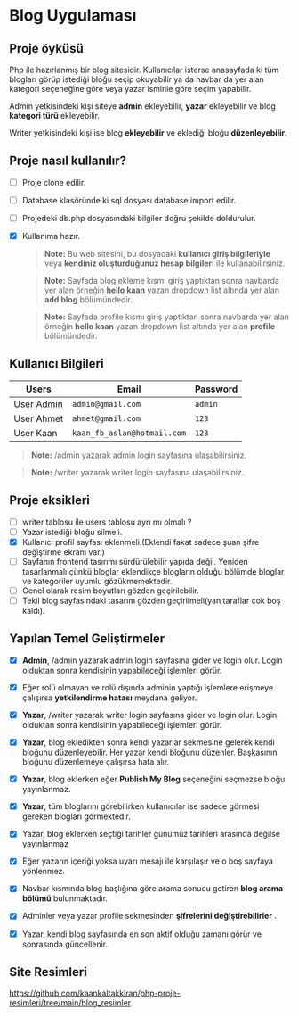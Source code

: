 # Blog Uygulaması
 ## Proje  öyküsü
 Php ile hazırlanmış bir blog sitesidir. Kullanıcılar isterse anasayfada ki tüm blogları görüp istediği bloğu seçip okuyabilir ya da navbar da yer alan kategori seçeneğine göre veya yazar isminie göre seçim yapabilir.

Admin yetkisindeki kişi siteye **admin** ekleyebilir, **yazar** ekleyebilir ve blog **kategori türü** ekleyebilir.

Writer yetkisindeki kişi ise blog **ekleyebilir** ve eklediği bloğu **düzenleyebilir**.

 ## Proje nasıl kullanılır?
- [ ] Proje clone edilir.
- [ ] Database klasöründe ki sql dosyası database import edilir.
- [ ] Projedeki db.php dosyasındaki bilgiler doğru şekilde doldurulur.
- [X] Kullanıma hazır.
      
   > **Note:**  Bu web sitesini, bu dosyadaki **kullanıcı giriş bilgileriyle**  veya **kendiniz oluşturduğunuz hesap bilgileri**  ile kullanabilirsiniz.
   
   > **Note:**  Sayfada blog ekleme kısmı  giriş yaptıktan sonra navbarda yer alan  örneğin **hello kaan**  yazan dropdown list altında yer alan **add blog** bölümündedir.

   > **Note:**  Sayfada profile  kısmı  giriş yaptıktan sonra navbarda yer alan  örneğin **hello kaan**  yazan dropdown list altında yer alan **profile** bölümündedir.

 ## Kullanıcı Bilgileri
 

| Users               |Email                          |Password                         |
|----------------|-------------------------------|-----------------------------|
|User Admin|         `admin@gmail.com`              |`admin`          |
|User Ahmet          |`ahmet@gmail.com`            |`123`           |
|User Kaan          |`kaan_fb_aslan@hotmail.com`  |`123`

 > **Note:** /admin yazarak admin login sayfasına ulaşabilirsiniz.

  > **Note:** /writer yazarak writer login sayfasına ulaşabilirsiniz.

 ## Proje eksikleri
-  [ ] writer tablosu ile users tablosu ayrı mı olmalı ?
-  [ ] Yazar istediği bloğu silmeli.
 - [X] Kullanıcı profil sayfası eklenmeli.(Eklendi fakat sadece şuan şifre değiştirme ekranı var.)
 - [ ] Sayfanın frontend tasırımı sürdürülebilir yapıda değil. Yeniden tasarlanmalı çünkü bloglar eklendikçe blogların olduğu bölümde bloglar ve kategoriler uyumlu gözükmemektedir.
 - [ ] Genel olarak resim boyutları gözden geçirilebilir.
 - [ ] Tekil blog sayfasındaki tasarım gözden geçirilmeli(yan taraflar çok boş kaldı).

 ## Yapılan Temel Geliştirmeler
 - [X] **Admin**, /admin yazarak admin login sayfasına gider ve login olur. Login olduktan sonra kendisinin yapabileceği işlemleri görür.
 - [X] Eğer rolü olmayan ve rolü dışında adminin yaptığı işlemlere erişmeye çalışırsa **yetkilendirme hatası**  meydana geliyor.
 - [X] **Yazar**, /writer yazarak writer login sayfasına gider ve login olur. Login olduktan sonra kendisinin yapabileceği işlemleri görür.
 - [X] **Yazar**, blog ekledikten sonra kendi yazarlar sekmesine gelerek kendi bloğunu düzenleyebilir. Her yazar kendi bloğunu düzenler. Başkasının bloğunu düzenlemeye çalışırsa hata alır.
 - [X] **Yazar**, blog eklerken eğer **Publish My Blog** seçeneğini seçmezse bloğu yayınlanmaz.
 - [X] **Yazar**, tüm bloglarını görebilirken kullanıcılar ise sadece görmesi gereken blogları görmektedir.
 - [X] Yazar, blog eklerken seçtiği tarihler günümüz tarihleri arasında değilse yayınlanmaz
 - [X] Eğer yazarın içeriği yoksa uyarı mesajı ile karşılaşır ve o boş sayfaya yönlenmez.
 - [X] Navbar kısmında blog başlığına göre arama sonucu getiren **blog arama bölümü**  bulunmaktadır.
 - [X] Adminler veya yazar profile sekmesinden **şifrelerini değiştirebilirler** .
 - [X] Yazar, kendi blog sayfasında en son aktif olduğu zamanı görür ve sonrasında güncellenir.




      
## Site Resimleri
https://github.com/kaankaltakkiran/php-proje-resimleri/tree/main/blog_resimler
